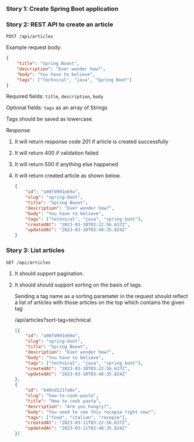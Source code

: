 ### Story 1:  Create Spring Boot application

### Story 2: REST API to create an article

`POST /api/articles`

Example request body:

```JSON
{
    "title": "Spring Booot",
    "description": "Ever wonder how?",
    "body": "You have to believe",
    "tags": ["Technical", "java", "Spring Boot"]
}
```

Required fields: `title`, `description`, `body`

Optional fields: `tags` as an array of Strings

Tags should be saved as lowercase.

Response

1. It will return response code 201 if article is created successfully

2. It will return 400 if validation failed

3. It will return 500 if anything else happened

4. It will return created article as shown below.

   ```json
   {
       "id": "a98fd991e69a",
       "slug": "spring-boot",
       "title": "Spring Booot",
       "description": "Ever wonder how?",
       "body": "You have to believe",
       "tags": ["technical", "java", "spring boot"],
       "createdAt": "2023-03-10T03:22:56.637Z",
       "updatedAt": "2023-03-10T03:48:35.824Z"
   }
   ```
   
### Story 3: List articles

`GET /api/articles`

1. It should support pagination. 

2. It should should support sorting on the basis of tags.

   Sending a tag name as a sorting parameter in the request should reflect a list of articles with those articles on the top which contains the given tag
   
   /api/articles?sort-tag=technical
   

   ```json
   [{
       "id": "a98fd991e69a",
       "slug": "spring-boot",
       "title": "Spring Booot",
       "description": "Ever wonder how?",
       "body": "You have to believe",
       "tags": ["technical", "java", "spring boot"],
       "createdAt": "2023-03-10T03:22:56.637Z",
       "updatedAt": "2023-03-10T03:48:35.824Z"
   },
   {
       "id": "b48sd121fa0x",
       "slug": "how-to-cook-pasta",
       "title": "How to cook pasta",
       "description": "Are you hungry?",
       "body": "You need to see this recepie right now!",
       "tags": ["food", "italian", "recepie"],
       "createdAt": "2023-03-11T03:22:56.637Z",
       "updatedAt": "2023-03-11T03:48:35.824Z"
   }]
   ```


